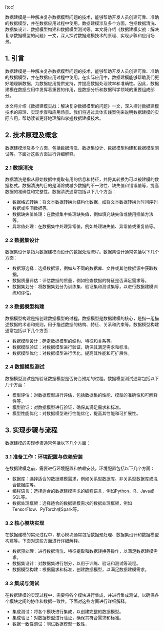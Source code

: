 
[toc]                    
                
                
数据建模是一种解决复杂数据模型问题的技术，能够帮助开发人员创建可靠、准确的数据模型，并在数据应用过程中使用。数据建模涉及多个方面，包括数据清洗、数据集设计、数据模型构建和数据模型测试等。本文将介绍《数据建模实战：解决复杂数据模型的问题》一文，深入探讨数据建模技术的原理、实现步骤和应用场景。

## 1. 引言

数据建模是一种解决复杂数据模型问题的技术，能够帮助开发人员创建可靠、准确的数据模型，并在数据应用过程中使用。在实际应用中，数据建模能够帮助我们更好地理解数据，为数据应用提供支持，并提高数据处理效率和准确性。因此，数据建模在数据应用中发挥着重要的作用，是数据分析和数据科学领域的重要组成部分。

本文将介绍《数据建模实战：解决复杂数据模型的问题》一文，深入探讨数据建模技术的原理、实现步骤和应用场景。我们将通过具体实践案例来说明数据建模的实际应用，帮助读者更好地理解和掌握数据建模技术。

## 2. 技术原理及概念

数据建模涉及多个方面，包括数据清洗、数据集设计、数据模型构建和数据模型测试等。下面对这些方面进行详细解释。

### 2.1 数据清洗

数据清洗是指从原始数据中提取有用的信息和特征，并将其转换为可以被建模的数据格式。数据清洗的目的是消除或减少数据的不一致性、缺失值和错误值等，提高数据的准确性和完整性。数据清洗通常包括以下几个方面：

- 数据格式转换：将文本数据转换为结构化数据，如将文本数据转换为时间序列数据或空间数据等。
- 数据缺失值处理：在数据集中处理缺失值，例如填充缺失值或使用插值方法等。
- 异常值处理：在数据集中处理异常值，例如处理缺失值、异常值或重复值等。

### 2.2 数据集设计

数据集设计是指为数据建模而设计的数据处理流程。数据集设计通常包括以下几个方面：

- 数据源选择：选择数据源，例如从不同的数据库、文件或其他数据源中获取数据。
- 数据质量评估：评估数据的质量，例如检查数据的特征是否满足需求等。
- 数据集划分：将数据集划分为训练集、验证集和测试集等，以进行数据建模训练和评估。

### 2.3 数据模型构建

数据模型构建是指创建数据模型的过程。数据模型是数据建模的核心，是指一组描述数据的术语和规则，用于描述数据的结构、特征、关系和约束等。数据模型构建通常包括以下几个方面：

- 数据模型设计：确定数据模型的结构、特征和关系等。
- 数据模型验证：对数据模型进行验证，确保其满足需求和标准。
- 数据模型优化：对数据模型进行优化，提高其性能和可扩展性。

### 2.4 数据模型测试

数据模型测试是指验证数据模型是否符合预期的过程。数据模型测试通常包括以下几个方面：

- 模型评估：对数据模型进行评估，包括数据集的性能、模型的准确性和可解释性等。
- 模型验证：对数据模型进行验证，确保其满足需求和标准。
- 模型性能优化：对数据模型进行性能优化，提高其性能和可扩展性。

## 3. 实现步骤与流程

数据建模的实现步骤通常包括以下几个方面：

### 3.1 准备工作：环境配置与依赖安装

在数据建模之前，需要进行环境配置和依赖安装。环境配置包括以下几个方面：

- 数据库：选择适合的数据建模需求，例如关系型数据库、非关系型数据库或混合数据库等。
- 编程语言：选择适合的数据建模需求的编程语言，例如Python、R、Java或SQL等。
- 数据处理框架：选择适合的数据建模需求的数据处理框架，例如TensorFlow、PyTorch或Spark等。

### 3.2 核心模块实现

在数据建模的实现过程中，核心模块通常包括数据预处理、数据集设计和数据模型构建等。下面对这些方面进行详细解释。

- 数据预处理：进行数据清洗、特征提取和数据转换等操作，以满足数据建模需求。
- 数据集设计：对数据集进行划分，以用于训练、验证和测试等流程。
- 数据模型构建：根据需求和标准，创建数据模型，以满足数据建模需求。

### 3.3 集成与测试

在数据建模的实现过程中，需要将各个模块进行集成，并进行集成测试，以确保各个模块之间的协作和数据一致性。下面对这些方面进行详细解释。

- 集成测试：将各个模块进行集成，以创建完整的数据模型。
- 集成验证：对数据模型进行验证，确保其符合需求和标准。
- 数据一致性测试：测试数据模型一致性，

